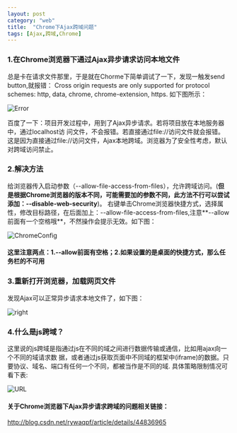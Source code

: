 ```yaml
---
layout: post
category: "web"
title:  "Chrome下Ajax跨域问题"
tags: [Ajax,跨域,Chrome]
---
```

### 1.在Chrome浏览器下通过Ajax异步请求访问本地文件 ##

总是卡在请求文件那里，于是就在Chorme下简单调试了一下，发现一触发send button,就报错：
Cross origin requests are only supported for protocol schemes: http, data, chrome, chrome-extension, https. 如下图所示：

<!-- more -->
![Error](https://thumbnail0.baidupcs.com/thumbnail/c6dd6875f17eae05c74d4cd127809206?fid=559684340-250528-63401724978248&time=1507258800&rt=pr&sign=FDTAER-DCb740ccc5511e5e8fedcff06b081203-AUvmzVLYzhWg1%2fVsu%2b6OOJRvKRo%3d&expires=8h&chkbd=0&chkv=0&dp-logid=6459013525520315830&dp-callid=0&size=c10000_u10000&quality=90&vuk=559684340&ft=image)

百度了一下：项目开发过程中，用到了Ajax异步请求。若将项目放在本地服务器中，通过localhost访
问文件，不会报错。若直接通过file://访问文件就会报错。 
这是因为直接通过file://访问文件，Ajax本地跨域。浏览器为了安全性考虑，默认对跨域访问禁止。

### 2.解决方法
给浏览器传入启动参数（--allow-file-access-from-files），允许跨域访问。(**但是根据Chrome浏览器的版本不同，可能需要加的参数不同，此方法不行可以尝试添加：--disable-web-security**)。
右键单击Chrome浏览器快捷方式，选择属性，修改目标路径，在后面加上：--allow-file-access-from-files,注意**--allow前面有一个空格哦**，不然操作会提示无效。如下图：


![ChromeConfig](https://thumbnail0.baidupcs.com/thumbnail/6636ae6048fa5534b16f11a79b075d88?fid=559684340-250528-296555807778460&time=1507258800&rt=pr&sign=FDTAER-DCb740ccc5511e5e8fedcff06b081203-zCNkEb82UVAvtjMNWEoQWTzJjMs%3d&expires=8h&chkbd=0&chkv=0&dp-logid=6459013525520315830&dp-callid=0&size=c10000_u10000&quality=90&vuk=559684340&ft=image)


#### **这里注意两点：1.--allow前面有空格；2.如果设置的是桌面的快捷方式，那么任务栏的不可用**

### 3.重新打开浏览器，加载网页文件
发现Ajax可以正常异步请求本地文件了，如下图：

![right](https://thumbnail0.baidupcs.com/thumbnail/66514e9422ddf5eee4237d65e6877494?fid=559684340-250528-1050432577709121&time=1507258800&rt=pr&sign=FDTAER-DCb740ccc5511e5e8fedcff06b081203-LUrHBTEdvz%2bxxFbf8w%2fc%2bikw7zU%3d&expires=8h&chkbd=0&chkv=0&dp-logid=6459013525520315830&dp-callid=0&size=c10000_u10000&quality=90&vuk=559684340&ft=image)

### 4.什么是js跨域？
这里说的js跨域是指通过js在不同的域之间进行数据传输或通信，比如用ajax向一个不同的域请求数
据，或者通过js获取页面中不同域的框架中(iframe)的数据。只要协议、域名、端口有任何一个不同，都被当作是不同的域.
具体策略限制情况可看下表:

![URL](https://thumbnail0.baidupcs.com/thumbnail/710313ae901924f6c81049dd547ab836?fid=559684340-250528-877089255275314&time=1507258800&rt=pr&sign=FDTAER-DCb740ccc5511e5e8fedcff06b081203-bAxE0oIauysOgM9VS6v2BN3YAdk%3d&expires=8h&chkbd=0&chkv=0&dp-logid=6459013525520315830&dp-callid=0&size=c10000_u10000&quality=90&vuk=559684340&ft=image)

#### 关于Chrome浏览器下Ajax异步请求跨域的问题相关链接：
<http://blog.csdn.net/rywaqpf/article/details/44836965>


